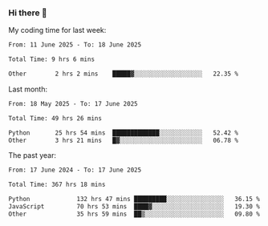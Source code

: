 ### Hi there 👋

My coding time for last week:

<!--START_SECTION:week-->

```txt
From: 11 June 2025 - To: 18 June 2025

Total Time: 9 hrs 6 mins

Other        2 hrs 2 mins    █████▓░░░░░░░░░░░░░░░░░░░   22.35 %
```

<!--END_SECTION:week-->

Last month:

<!--START_SECTION:month-->

```txt
From: 18 May 2025 - To: 17 June 2025

Total Time: 49 hrs 26 mins

Python       25 hrs 54 mins  █████████████░░░░░░░░░░░░   52.42 %
Other        3 hrs 21 mins   █▓░░░░░░░░░░░░░░░░░░░░░░░   06.78 %
```

<!--END_SECTION:month-->

The past year:

<!--START_SECTION:year-->

```txt
From: 17 June 2024 - To: 17 June 2025

Total Time: 367 hrs 18 mins

Python             132 hrs 47 mins █████████░░░░░░░░░░░░░░░░   36.15 %
JavaScript         70 hrs 53 mins  ████▓░░░░░░░░░░░░░░░░░░░░   19.30 %
Other              35 hrs 59 mins  ██▒░░░░░░░░░░░░░░░░░░░░░░   09.80 %
```

<!--END_SECTION:year-->
